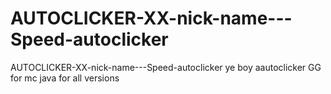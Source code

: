 # AUTOCLICKER-XX-nick-name---Speed-autoclicker
AUTOCLICKER-XX-nick-name---Speed-autoclicker ye boy aautoclicker GG for mc java for all versions
